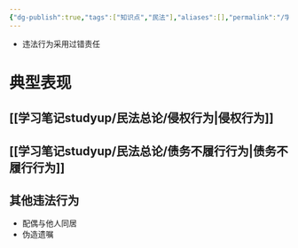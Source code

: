 ```yaml
---
{"dg-publish":true,"tags":["知识点","民法"],"aliases":[],"permalink":"/学习笔记studyup/民法总论/违法行为/","dgPassFrontmatter":true,"created":"2024-07-14T18:52:34.595+08:00","updated":"2024-11-17T15:44:41.431+08:00"}
---
```


- 违法行为采用过错责任
# 典型表现 
## [[学习笔记studyup/民法总论/侵权行为\|侵权行为]]
## [[学习笔记studyup/民法总论/债务不履行行为\|债务不履行行为]]
## 其他违法行为
- 配偶与他人同居
- 伪造遗嘱